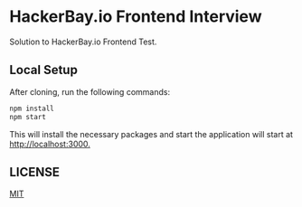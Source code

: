# HackerBay.io Frontend Interview

Solution to HackerBay.io Frontend Test.

## Local Setup

After cloning, run the following commands:

```bash
npm install
npm start
```

This will install the necessary packages and start the application will start at <http://localhost:3000.>

## LICENSE

[MIT](LICENSE)